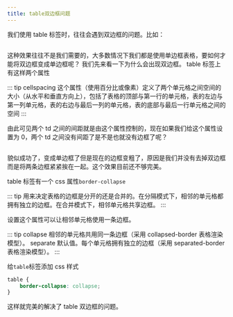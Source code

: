 ```yaml
---
title: table双边框问题
---
```


我们使用 table 标签时，往往会遇到双边框的问题。比如：

<img class="custom" :src="$withBase('/assets/img/twoBorder.jpg')" />

这种效果往往不是我们需要的，大多数情况下我们都是使用单边框表格，要如何才能将双边框变成单边框呢？
我们先来看一下为什么会出现双边框。
table 标签上有这样两个属性

::: tip
cellspacing
这个属性（使用百分比或像素）定义了两个单元格之间空间的大小（从水平和垂直方向上），包括了表格的顶部与第一行的单元格，表的左边与第一列单元格，表的右边与最后一列的单元格，表的底部与最后一行单元格之间的空间
:::

由此可见两个 td 之间的间距就是由这个属性控制的，现在如果我们给这个属性设置为 0，两个 td 之间没有间距了是不是也就没有边框了呢？

<img class="custom" :src="$withBase('/assets/img/twoBorder2.jpg')" />

貌似成功了，变成单边框了但是现在的边框变粗了，原因是我们并没有去掉双边框而是将两条边框紧紧挨在一起。这个效果目前还不够完美。

table 标签有一个 css 属性`border-collapse`

::: tip
用来决定表格的边框是分开的还是合并的。在分隔模式下，相邻的单元格都拥有独立的边框。在合并模式下，相邻单元格共享边框。
:::

设置这个属性可以让相邻单元格使用一条边框。

::: tip
collapse
相邻的单元格共用同一条边框（采用 collapsed-border 表格渲染模型）。
separate
默认值。每个单元格拥有独立的边框（采用 separated-border 表格渲染模型）。
:::

给`table`标签添加 css 样式

```css
table {
    border-collapse: collapse;
}
```

这样就完美的解决了 table 双边框的问题。

<img class="custom" :src="$withBase('/assets/img/twoBorder3.jpg')" />
